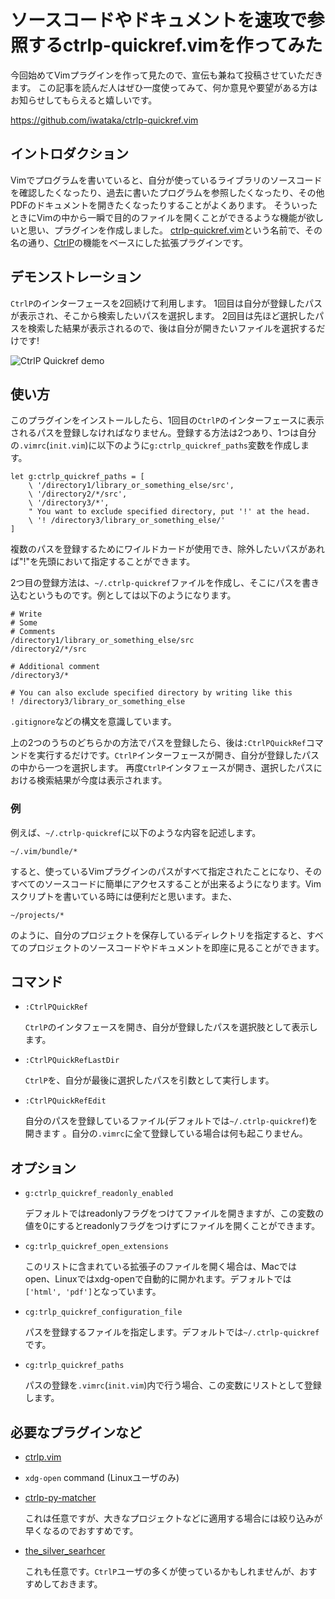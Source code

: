 # ソースコードやドキュメントを速攻で参照するctrlp-quickref.vimを作ってみた

今回始めてVimプラグインを作って見たので、宣伝も兼ねて投稿させていただきます。
この記事を読んだ人はぜひ一度使ってみて、何か意見や要望がある方はお知らせしてもらえると嬉しいです。

https://github.com/iwataka/ctrlp-quickref.vim

## イントロダクション

Vimでプログラムを書いていると、自分が使っているライブラリのソースコードを確認したくなったり、過去に書いたプログラムを参照したくなったり、その他PDFのドキュメントを開きたくなったりすることがよくあります。
そういったときにVimの中から一瞬で目的のファイルを開くことができるような機能が欲しいと思い、プラグインを作成しました。
[ctrlp-quickref.vim](https://github.com/iwataka/ctrlp-quickref.vim)という名前で、その名の通り、[CtrlP](https://github.com/ctrlpvim/ctrlp.vim)の機能をベースにした拡張プラグインです。

## デモンストレーション

`CtrlP`のインターフェースを2回続けて利用します。
1回目は自分が登録したパスが表示され、そこから検索したいパスを選択します。
2回目は先ほど選択したパスを検索した結果が表示されるので、後は自分が開きたいファイルを選択するだけです!

![CtrlP Quickref demo](../assets/quickref.gif)

## 使い方

このプラグインをインストールしたら、1回目の`CtrlP`のインターフェースに表示されるパスを登録しなければなりません。登録する方法は2つあり、1つは自分の`.vimrc`(`init.vim`)に以下のように`g:ctrlp_quickref_paths`変数を作成します。

```
let g:ctrlp_quickref_paths = [
    \ '/directory1/library_or_something_else/src',
    \ '/directory2/*/src',
    \ '/directory3/*',
    " You want to exclude specified directory, put '!' at the head.
    \ '! /directory3/library_or_something_else/'
]
```

複数のパスを登録するためにワイルドカードが使用でき、除外したいパスがあれば"!"を先頭において指定することができます。

2つ目の登録方法は、`~/.ctrlp-quickref`ファイルを作成し、そこにパスを書き込むというものです。例としては以下のようになります。

```
# Write
# Some
# Comments
/directory1/library_or_something_else/src
/directory2/*/src

# Additional comment
/directory3/*

# You can also exclude specified directory by writing like this
! /directory3/library_or_something_else
```

`.gitignore`などの構文を意識しています。

上の2つのうちのどちらかの方法でパスを登録したら、後は`:CtrlPQuickRef`コマンドを実行するだけです。`CtrlP`インターフェースが開き、自分が登録したパスの中から一つを選択します。
再度`CtrlP`インタフェースが開き、選択したパスにおける検索結果が今度は表示されます。

### 例

例えば、`~/.ctrlp-quickref`に以下のような内容を記述します。

```
~/.vim/bundle/*
```

すると、使っているVimプラグインのパスがすべて指定されたことになり、そのすべてのソースコードに簡単にアクセスすることが出来るようになります。Vimスクリプトを書いている時には便利だと思います。また、

```
~/projects/*
```

のように、自分のプロジェクトを保存しているディレクトリを指定すると、すべてのプロジェクトのソースコードやドキュメントを即座に見ることができます。

## コマンド

- `:CtrlPQuickRef`

    `CtrlP`のインタフェースを開き、自分が登録したパスを選択肢として表示します。

- `:CtrlPQuickRefLastDir`

    `CtrlP`を、自分が最後に選択したパスを引数として実行します。

- `:CtrlPQuickRefEdit`

    自分のパスを登録しているファイル(デフォルトでは`~/.ctrlp-quickref`)を開きます
    。自分の`.vimrc`に全て登録している場合は何も起こりません。

## オプション

- `g:ctrlp_quickref_readonly_enabled`

    デフォルトではreadonlyフラグをつけてファイルを開きますが、この変数の値を0にするとreadonlyフラグをつけずにファイルを開くことができます。

- `cg:trlp_quickref_open_extensions`

    このリストに含まれている拡張子のファイルを開く場合は、Macではopen、Linuxではxdg-openで自動的に開かれます。デフォルトでは`['html', 'pdf']`となっています。

- `cg:trlp_quickref_configuration_file`

    パスを登録するファイルを指定します。デフォルトでは`~/.ctrlp-quickref`です。

- `cg:trlp_quickref_paths`

    パスの登録を`.vimrc`(`init.vim`)内で行う場合、この変数にリストとして登録します。

## 必要なプラグインなど

- [ctrlp.vim](https://github.com/ctrlpvim/ctrlp.vim)

- `xdg-open` command (Linuxユーザのみ)

- [ctrlp-py-matcher](https://github.com/FelikZ/ctrlp-py-matcher)

    これは任意ですが、大きなプロジェクトなどに適用する場合には絞り込みが早くなるのでおすすめです。

- [the_silver_searhcer](https://github.com/ggreer/the_silver_searcher)

    これも任意です。`CtrlP`ユーザの多くが使っているかもしれませんが、おすすめしておきます。

